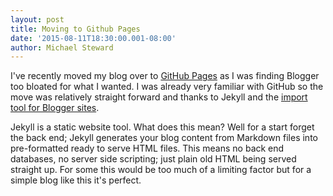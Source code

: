 ```yaml
---
layout: post
title: Moving to Github Pages
date: '2015-08-11T18:30:00.001-08:00'
author: Michael Steward
---
```


I've recently moved my blog over to [GitHub Pages](https://pages.github.com/) as I was finding Blogger too bloated for what I wanted. I was already very familiar with GitHub so the move was relatively straight forward and thanks to Jekyll and the [import tool for Blogger sites](http://import.jekyllrb.com/docs/blogger/).

Jekyll is a static website tool. What does this mean? Well for a start forget the back end; Jekyll generates your blog content from Markdown files into pre-formatted ready to serve HTML files. This means no back end databases, no server side scripting; just plain old HTML being served straight up. For some this would be too much of a limiting factor but for a simple blog like this it's perfect. 
